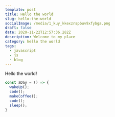 ```yaml
---
template: post
title: Hello the world
slug: hello-the-world
socialImage: /media/1_kuy_kkexzrspbuv9xfybga.png
draft: false
date: 2020-11-22T12:57:36.282Z
description: Welcome to my place
category: hello the world
tags:
  - javascript
  - js
  - blog
---
```

Hello the world!

```javascript
const aDay = () => {
  wakeUp();
  code();
  makeCoffee();
  code();
  sleep();
}
```

